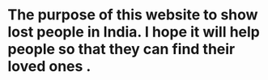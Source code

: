 # The purpose of this website to show lost people in India. I hope it will help people so that they can find their loved ones . 
